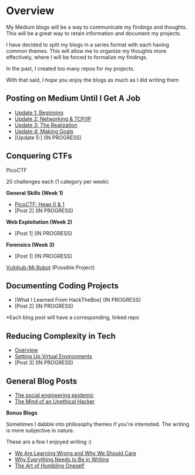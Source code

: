 # Overview

My Medium blogs will be a way to communicate my findings and thoughts. This will be a great way to retain information and document my projects. 

I have decided to split my blogs in a series format with each having common themes. This will allow me to organize my thoughts more effectively, where I will be forced to formalize my findings.

In the past, I created too many repos for my projects.

With that said, I hope you enjoy the blogs as much as I did writing them
  
## Posting on Medium Until I Get A Job

- [Update 1: Beginning](https://medium.com/@dyang./posting-on-medium-until-i-get-a-security-job-update-1-beginning-294ba5411370)
- [Update 2: Networking & TCP/IP](https://medium.com/@dyang./posting-on-medium-until-i-get-a-job-update-2-networking-tcp-ip-63aed0aef48b)
- [Update 3: The Realization](https://medium.com/@dyang./posting-on-medium-until-i-get-a-job-update-3-the-realization-b1e3884a8821)
- [Update 4: Making Goals](https://medium.com/@dyang./posting-on-medium-until-i-get-a-job-making-goals-815dbb7b5475)
- [Update 5:] (IN PROGRESS)

## Conquering CTFs

PicoCTF

20 challenges each (1 category per week):

**General Skills (Week 1)**
- [PicoCTF: Heap 0 & 1](https://medium.com/@dyang./conquering-ctfs-picoctf-heap-0-18bdf49e914f)
- [Post 2] (IN PROGRESS)

**Web Exploitation (Week 2)**
- [Post 1] (IN PROGRESS)

**Forensics (Week 3)**
- [Post 1] (IN PROGRESS)

[Vulnhub-Mr.Robot](https://www.vulnhub.com/entry/mr-robot-1,151/) (Possible Project)

## Documenting Coding Projects
- [What I Learned From HackTheBox] (IN PROGRESS)
- [Post 2] (IN PROGRESS)

*Each blog post will have a corresponding, linked repo

## Reducing Complexity in Tech
- [Overview](https://medium.com/@dyang./reducing-complexity-in-tech-overcoming-bad-habits-1960f1802062)
- [Setting Up Virtual Environments](https://medium.com/@dyang./reducing-complexity-in-a-complex-world-virtual-environments-bc51d08f5e80)
- [Post 3] (IN PROGRESS)

## General Blog Posts
- [The social engineering epidemic](https://short.sweet.pub/the-social-engineering-epidemic-babf5b127cb9)
- [The Mind of an Unethical Hacker](https://short.sweet.pub/the-mind-of-an-unethical-hacker-1b0d489ee717)

**Bonus Blogs**

Sometimes I dabble into philosophy themes if you're interested. The writing is more subjective in nature. 

These are a few I enjoyed writing :)

- [We Are Learning Wrong and Why We Should Care](https://medium.com/@dyang./we-are-learning-wrong-and-why-we-should-care-cc3aaba351c5)
- [Why Everything Needs to Be in Writing](https://medium.com/@dyang./why-everything-needs-to-be-in-writing-ad2b1ff3e4f4)
- [The Art of Humbling Oneself](https://long.sweet.pub/the-art-of-humbling-oneself-b395fcd2a035)
